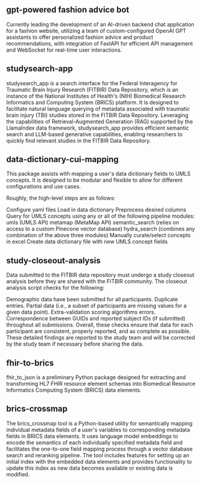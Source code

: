 ## gpt-powered fashion advice bot

Currently leading the development of an AI-driven backend chat application for a fashion website, utilizing a team of custom-configured OpenAI GPT assistants to offer personalized fashion advice and product
recommendations, with integration of FastAPI for efficient API management and WebSocket for real-time user interactions.

## studysearch-app

studysearch_app is a search interface for the Federal Interagency for Traumatic Brain Injury Research (FITBIR) Data Repository, which is an instance of the National Institutes of Health's (NIH) Biomedical Research Informatics and Computing System (BRICS) platform. It is designed to facilitate natural language querying of metadata associated with traumatic brain injury (TBI) studies stored in the FITBIR Data Repository. Leveraging the capabilities of Retrieval-Augmented Generation (RAG) supported by the LlamaIndex data framework, studysearch_app provides efficient semantic search and LLM-based generative capabilities, enabling researchers to quickly find relevant studies in the FITBIR Data Repository.

## data-dictionary-cui-mapping

This package assists with mapping a user's data dictionary fields to UMLS concepts. It is designed to be modular and flexible to allow for different configurations and use cases.

Roughly, the high-level steps are as follows:

Configure yaml files
Load in data dictionary
Preprocess desired columns
Query for UMLS concepts using any or all of the following pipeline modules:
umls (UMLS API)
metamap (MetaMap API)
semantic_search (relies on access to a custom Pinecone vector database)
hydra_search (combines any combination of the above three modules)
Manually curate/select concepts in excel
Create data dictionary file with new UMLS concept fields

## study-closeout-analysis

Data submitted to the FITBIR data repository must undergo a study closeout analysis before they are shared with the FITBIR community. The closeout analysis script checks for the following:

Demographic data have been submitted for all participants.
Duplicate entries.
Partial data (i.e., a subset of participants are missing values for a given data point).
Extra-validation scoring algorithms errors.
Correspondence between GUIDs and reported subject IDs (if submitted) throughout all submissions.
Overall, these checks ensure that data for each participant are consistent, properly reported, and as complete as possible. These detailed findings are reported to the study team and will be corrected by the study team if necessary before sharing the data.

## fhir-to-brics

fhir_to_json is a preliminary Python package designed for extracting and transforming HL7 FHIR resource element schemas into Biomedical Resource Informatics Computing System (BRICS) data elements.

## brics-crossmap

The brics_crossmap tool is a Python-based utility for semantically mapping individual metadata fields of a user's variables to corresponding metadata fields in BRICS data elements. It uses language model embeddings to encode the semantics of each individually specified metadata field and facilitates the one-to-one field mapping process through a vector database search and reranking pipeline. The tool includes features for setting up an initial index with the embedded data elements and provides functionality to update this index as new data becomes available or existing data is modified.
